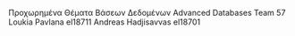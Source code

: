 Προχωρημένα Θέματα Βάσεων Δεδομένων
Advanced Databases
Team 57
Loukia Pavlana el18711
Andreas Hadjisavvas el18701
